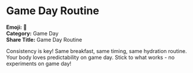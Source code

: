 # Game Day Routine

**Emoji:** 📅  
**Category:** Game Day  
**Share Title:** Game Day Routine

Consistency is key! Same breakfast, same timing, same hydration routine. Your body loves predictability on game day. Stick to what works - no experiments on game day!
